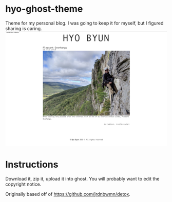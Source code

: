 # hyo-ghost-theme
Theme for my personal blog. I was going to keep it for myself, but I figured sharing is caring.
![Screenshot of a post](/screenshot.png?raw=true "Screenshot of a post")

# Instructions
Download it, zip it, upload it into ghost. You will probably want to edit the copyright notice.

Originally based off of <https://github.com/jrdnbwmn/detox>.
